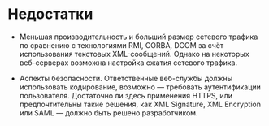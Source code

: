 # Недостатки
* Меньшая производительность и больший размер сетевого трафика по сравнению с технологиями RMI, CORBA, DCOM за счёт использования текстовых XML-сообщений. Однако на некоторых веб-серверах возможна настройка сжатия сетевого трафика.

* Аспекты безопасности. Ответственные веб-службы должны использовать кодирование, возможно — требовать аутентификации пользователя. Достаточно ли здесь применения HTTPS, или предпочтительны такие решения, как XML Signature, XML Encryption или SAML — должно быть решено разработчиком.

